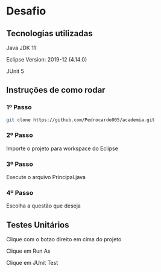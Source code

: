 
# Desafio

## Tecnologias utilizadas

 Java JDK 11

 Eclipse Version: 2019-12 (4.14.0)

 JUnit 5

## Instruções de como rodar

 ### 1º Passo
 ```bash
 git clone https://github.com/Pedrocardo005/academia.git
 ```

 ### 2º Passo
 Importe o projeto para workspace do Eclipse

 ### 3º Passo
 Execute o arquivo Principal.java

 ### 4º Passo
 Escolha a questão que deseja

## Testes Unitários

 Clique com o botao direito em cima do projeto

 Clique em Run As

 Clique em JUnit Test

